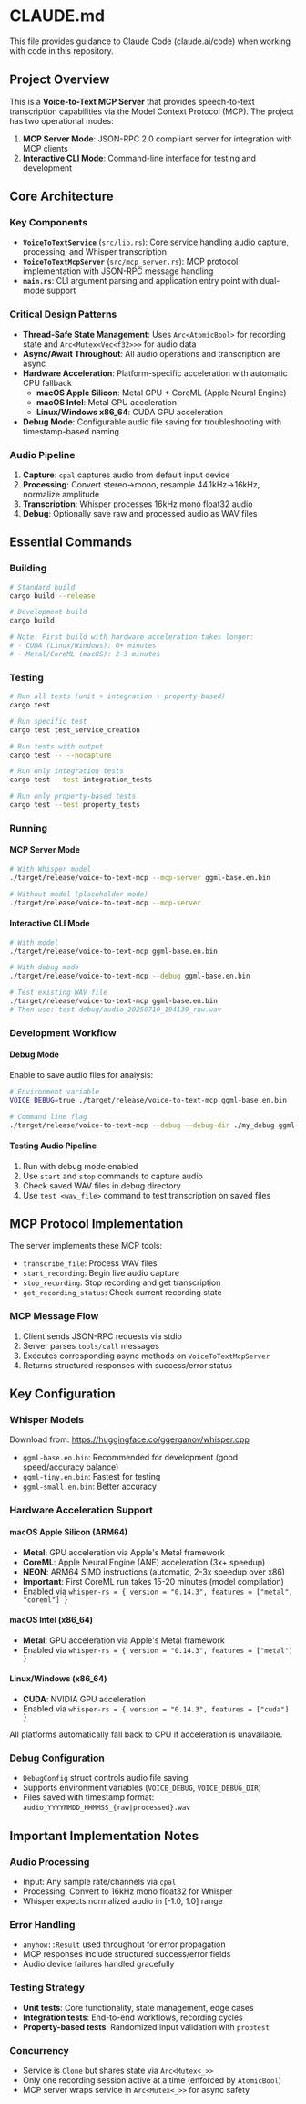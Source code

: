 # CLAUDE.md

This file provides guidance to Claude Code (claude.ai/code) when working with code in this repository.

## Project Overview

This is a **Voice-to-Text MCP Server** that provides speech-to-text transcription capabilities via the Model Context Protocol (MCP). The project has two operational modes:

1. **MCP Server Mode**: JSON-RPC 2.0 compliant server for integration with MCP clients
2. **Interactive CLI Mode**: Command-line interface for testing and development

## Core Architecture

### Key Components

- **`VoiceToTextService`** (`src/lib.rs`): Core service handling audio capture, processing, and Whisper transcription
- **`VoiceToTextMcpServer`** (`src/mcp_server.rs`): MCP protocol implementation with JSON-RPC message handling
- **`main.rs`**: CLI argument parsing and application entry point with dual-mode support

### Critical Design Patterns

- **Thread-Safe State Management**: Uses `Arc<AtomicBool>` for recording state and `Arc<Mutex<Vec<f32>>>` for audio data
- **Async/Await Throughout**: All audio operations and transcription are async
- **Hardware Acceleration**: Platform-specific acceleration with automatic CPU fallback
  - **macOS Apple Silicon**: Metal GPU + CoreML (Apple Neural Engine)
  - **macOS Intel**: Metal GPU acceleration
  - **Linux/Windows x86_64**: CUDA GPU acceleration
- **Debug Mode**: Configurable audio file saving for troubleshooting with timestamp-based naming

### Audio Pipeline

1. **Capture**: `cpal` captures audio from default input device
2. **Processing**: Convert stereo→mono, resample 44.1kHz→16kHz, normalize amplitude
3. **Transcription**: Whisper processes 16kHz mono float32 audio
4. **Debug**: Optionally save raw and processed audio as WAV files

## Essential Commands

### Building
```bash
# Standard build
cargo build --release

# Development build
cargo build

# Note: First build with hardware acceleration takes longer:
# - CUDA (Linux/Windows): 6+ minutes
# - Metal/CoreML (macOS): 2-3 minutes
```

### Testing
```bash
# Run all tests (unit + integration + property-based)
cargo test

# Run specific test
cargo test test_service_creation

# Run tests with output
cargo test -- --nocapture

# Run only integration tests
cargo test --test integration_tests

# Run only property-based tests  
cargo test --test property_tests
```

### Running

#### MCP Server Mode
```bash
# With Whisper model
./target/release/voice-to-text-mcp --mcp-server ggml-base.en.bin

# Without model (placeholder mode)
./target/release/voice-to-text-mcp --mcp-server
```

#### Interactive CLI Mode
```bash
# With model
./target/release/voice-to-text-mcp ggml-base.en.bin

# With debug mode
./target/release/voice-to-text-mcp --debug ggml-base.en.bin

# Test existing WAV file
./target/release/voice-to-text-mcp ggml-base.en.bin
# Then use: test debug/audio_20250710_194139_raw.wav
```

### Development Workflow

#### Debug Mode
Enable to save audio files for analysis:
```bash
# Environment variable
VOICE_DEBUG=true ./target/release/voice-to-text-mcp ggml-base.en.bin

# Command line flag  
./target/release/voice-to-text-mcp --debug --debug-dir ./my_debug ggml-base.en.bin
```

#### Testing Audio Pipeline
1. Run with debug mode enabled
2. Use `start` and `stop` commands to capture audio
3. Check saved WAV files in debug directory
4. Use `test <wav_file>` command to test transcription on saved files

## MCP Protocol Implementation

The server implements these MCP tools:
- `transcribe_file`: Process WAV files
- `start_recording`: Begin live audio capture
- `stop_recording`: Stop recording and get transcription
- `get_recording_status`: Check current recording state

### MCP Message Flow
1. Client sends JSON-RPC requests via stdio
2. Server parses `tools/call` messages
3. Executes corresponding async methods on `VoiceToTextMcpServer`
4. Returns structured responses with success/error status

## Key Configuration

### Whisper Models
Download from: https://huggingface.co/ggerganov/whisper.cpp
- `ggml-base.en.bin`: Recommended for development (good speed/accuracy balance)
- `ggml-tiny.en.bin`: Fastest for testing
- `ggml-small.en.bin`: Better accuracy

### Hardware Acceleration Support

#### macOS Apple Silicon (ARM64)
- **Metal**: GPU acceleration via Apple's Metal framework
- **CoreML**: Apple Neural Engine (ANE) acceleration (3x+ speedup)
- **NEON**: ARM64 SIMD instructions (automatic, 2-3x speedup over x86)
- **Important**: First CoreML run takes 15-20 minutes (model compilation)
- Enabled via `whisper-rs = { version = "0.14.3", features = ["metal", "coreml"] }`

#### macOS Intel (x86_64)
- **Metal**: GPU acceleration via Apple's Metal framework
- Enabled via `whisper-rs = { version = "0.14.3", features = ["metal"] }`

#### Linux/Windows (x86_64)
- **CUDA**: NVIDIA GPU acceleration
- Enabled via `whisper-rs = { version = "0.14.3", features = ["cuda"] }`

All platforms automatically fall back to CPU if acceleration is unavailable.

### Debug Configuration
- `DebugConfig` struct controls audio file saving
- Supports environment variables (`VOICE_DEBUG`, `VOICE_DEBUG_DIR`)
- Files saved with timestamp format: `audio_YYYYMMDD_HHMMSS_{raw|processed}.wav`

## Important Implementation Notes

### Audio Processing
- Input: Any sample rate/channels via `cpal`
- Processing: Convert to 16kHz mono float32 for Whisper
- Whisper expects normalized audio in [-1.0, 1.0] range

### Error Handling
- `anyhow::Result` used throughout for error propagation
- MCP responses include structured success/error fields
- Audio device failures handled gracefully

### Testing Strategy
- **Unit tests**: Core functionality, state management, edge cases
- **Integration tests**: End-to-end workflows, recording cycles
- **Property-based tests**: Randomized input validation with `proptest`

### Concurrency
- Service is `Clone` but shares state via `Arc<Mutex<_>>`
- Only one recording session active at a time (enforced by `AtomicBool`)
- MCP server wraps service in `Arc<Mutex<_>>` for async safety